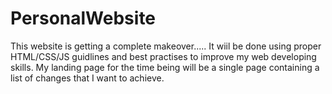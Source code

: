  # PersonalWebsite
This website is getting a complete makeover.....
It wiil be done using proper HTML/CSS/JS guidlines and best practises to improve my web developing skills.
My landing page for the time being will be a single page containing a list of changes that I want to achieve.
